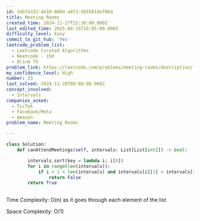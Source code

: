 ```yaml
---
id: 14b7e332-de10-806d-a8f3-d55581def06d
title: Meeting Rooms
created_time: 2024-11-27T22:36:00.000Z
last_edited_time: 2025-04-15T16:05:00.000Z
difficulty_level: Easy
commit_to_git_hub: 'Yes'
leetcode_problem_list:
  - Leetcode Curated Algorithms
  - Neetcode - 150
  - Blind 75
problem_link: https://leetcode.com/problems/meeting-rooms/description/
my_confidence_level: High
number: 33
last_solved: 2024-11-28T00:00:00.000Z
concept_involved:
  - Intervals
companies_asked:
  - TicTok
  - Facebook/Meta
  - Amazon
problem_name: Meeting Rooms

---
```


```python
class Solution:
    def canAttendMeetings(self, intervals: List[List[int]]) -> bool:

        intervals.sort(key = lambda i: i[0])
        for i in range(len(intervals)): 
            if i + 1 < len(intervals) and intervals[i][1] > intervals[i+1][0]:  
                return False
        return True
        
```

Time Complexity: O(n) as it goes through each element of the list

Space Complexity: O(1)
